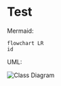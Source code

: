# Test

Mermaid:

```mermaid
flowchart LR
id
```

UML:

![Class Diagram](https://www.plantuml.com/plantuml/proxy?src=https://raw.githubusercontent.com/lamngockhuong/puml/test.puml)
